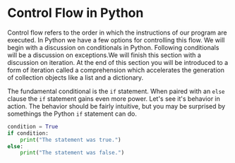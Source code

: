 # Control Flow in Python
Control flow refers to the order in which the instructions of our program are executed. In Python we have a few options for controlling this flow. We will begin with a discussion on conditionals in Python. Following conditionals will be a discussion on exceptions.We will finish this section with a discussion on iteration. At the end of this section you will be introduced to a form of iteration called a comprehension which accelerates the generation of collection objects like a list and a dictionary.

The fundamental conditional is the `if` statement. When paired with an `else` clause the `if` statement gains even more power. Let's see it's behavior in action. The behavior should be fairly intuitive, but you may be surprised by somethings the Python `if` statement can do.

```python
condition = True
if condition:
    print("The statement was true.")
else:
    print("The statement was false.")
```



